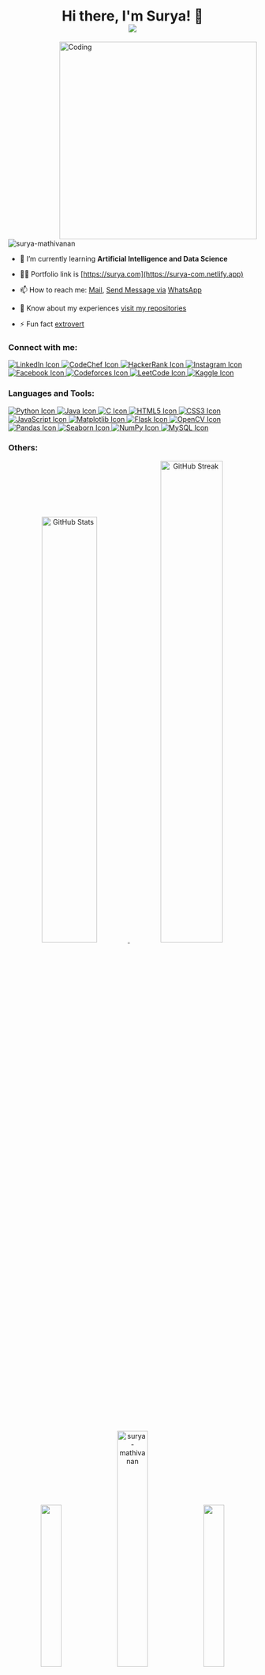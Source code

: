 <h1 align="center">
  Hi there, I'm Surya! 👋
  <br />
  <a href="https://github.com/surya-mathivanan">
    <img src="https://readme-typing-svg.herokuapp.com?font=Roboto+Mono&color=%230D6EFD&size=25&center=true&vCenter=true&width=500&lines=Artificial+Intelligence+Student;Data+Science+Enthusiast;Python+Developer;Open-Source+Contributor;Problem+Solver;Hard+Worker" />
  </a>
</h1>
<img align="right" alt="Coding" width="400" src="https://camo.githubusercontent.com/2366b34bb903c09617990fb5fff4622f3e941349e846ddb7e73df872a9d21233/68747470733a2f2f63646e2e6472696262626c652e636f6d2f75736572732f3733303730332f73637265656e73686f74732f363538313234332f6176656e746f2e676966"

<p align="left"> <img src="https://komarev.com/ghpvc/?username=surya-mathivanan&label=Profile%20views&color=0e75b6&style=flat" alt="surya-mathivanan" /> </p>

- 🌱 I’m currently learning **Artificial Intelligence and Data Science**

- 👨‍💻 Portfolio link is [https://surya.com](https://surya-com.netlify.app)

- <p>📫 How to reach me: 
  <a href="mailto:msuryamsurya2003@gmail.com">Mail</a>, 
  <a href="sms:+919344859103">Send Message via</a>
  <a href="https://wa.me/919344859103">WhatsApp</a>
</p>

- 📄 Know about my experiences [visit my repositories](https://github.com/Surya-Mathivanan?tab=repositories)

- ⚡ Fun fact [extrovert](https://drive.google.com/file/d/1BHF6VKWZybi5hTRm11231NXQ_1vH-iX4/view?usp=sharing)

<h3 align="left">Connect with me:</h3>
<p align="left">
    <a href="https://www.linkedin.com/in/surya--mathivanan" target="blank">
        <img src="https://img.shields.io/badge/LinkedIn-0A66C2?style=for-the-badge&logo=linkedin&logoColor=white" alt="LinkedIn Icon" />
    </a>
    <a href="https://www.codechef.com/users/surya_mathi" target="blank">
        <img src="https://img.shields.io/badge/CodeChef-5B4638?style=for-the-badge&logo=codechef&logoColor=white" alt="CodeChef Icon" />
    </a>
    <a href="https://www.hackerrank.com/surya_mathivanan" target="blank">
        <img src="https://img.shields.io/badge/HackerRank-2EC866?style=for-the-badge&logo=hackerrank&logoColor=white" alt="HackerRank Icon" />
    </a>
    <a href="https://instagram.com/surya__.x._" target="blank">
        <img src="https://img.shields.io/badge/Instagram-9B4F96?style=for-the-badge&logo=instagram&logoColor=white" alt="Instagram Icon" />
    </a>
    <a href="https://fb.com/surya" target="blank">
        <img src="https://img.shields.io/badge/Facebook-1877F2?style=for-the-badge&logo=facebook&logoColor=white" alt="Facebook Icon" />
    </a>
    <a href="https://codeforces.com/profile/surya_mathivanan" target="blank">
        <img src="https://img.shields.io/badge/Codeforces-1F8ACB?style=for-the-badge&logo=codeforces&logoColor=white" alt="Codeforces Icon" />
    </a>
    <a href="https://www.leetcode.com/surya_mathivanan" target="blank">
        <img src="https://img.shields.io/badge/LeetCode-F6C200?style=for-the-badge&logo=leet-code&logoColor=white" alt="LeetCode Icon" />
    </a>
    <a href="https://kaggle.com/surya-ai&ds" target="blank">
        <img src="https://img.shields.io/badge/Kaggle-20BEFF?style=for-the-badge&logo=kaggle&logoColor=white" alt="Kaggle Icon" />
    </a>     
</p>


<h3 align="left">Languages and Tools:</h3>
<p align="left">
    <a href="https://github.com/surya-mathivanan">
        <img src="https://img.shields.io/badge/-Python-3776AB?style=for-the-badge&logo=python&logoColor=white" alt="Python Icon" />
    </a>
    <a href="https://www.java.com" target="_blank" rel="noreferrer">
        <img src="https://img.shields.io/badge/-Java-FF0000?style=for-the-badge&logo=java&logoColor=white" alt="Java Icon" />
    </a>
    <a href="https://www.cprogramming.com/" target="_blank" rel="noreferrer">
        <img src="https://img.shields.io/badge/-C-00599C?style=for-the-badge&logo=c&logoColor=white" alt="C Icon" />
    </a>
    <a href="https://www.w3.org/html/" target="_blank" rel="noreferrer">
        <img src="https://img.shields.io/badge/-HTML5-FF5722?style=for-the-badge&logo=html5&logoColor=white" alt="HTML5 Icon" />
    </a>
    <a href="https://www.w3schools.com/css/" target="_blank" rel="noreferrer">
        <img src="https://img.shields.io/badge/-CSS3-005A9C?style=for-the-badge&logo=css3&logoColor=white" alt="CSS3 Icon" />
    </a>
    <a href="https://developer.mozilla.org/en-US/docs/Web/JavaScript" target="_blank" rel="noreferrer">
        <img src="https://img.shields.io/badge/-JavaScript-FFD700?style=for-the-badge&logo=javascript&logoColor=black" alt="JavaScript Icon" />
    </a>
    <a href="https://matplotlib.org/" target="_blank" rel="noreferrer">
        <img src="https://img.shields.io/badge/-Matplotlib-32CD32?style=for-the-badge&logo=matplotlib&logoColor=white" alt="Matplotlib Icon" />
    </a>
    <a href="https://flask.palletsprojects.com/" target="_blank" rel="noreferrer">
        <img src="https://img.shields.io/badge/-Flask-660000?style=for-the-badge&logo=flask&logoColor=white" alt="Flask Icon" />
    </a>
    <a href="https://opencv.org/" target="_blank" rel="noreferrer">
        <img src="https://img.shields.io/badge/-OpenCV-5C3EE8?style=for-the-badge&logo=opencv&logoColor=white" alt="OpenCV Icon" />
    </a>
    <a href="https://pandas.pydata.org/" target="_blank" rel="noreferrer">
        <img src="https://img.shields.io/badge/-Pandas-2D3241?style=for-the-badge&logo=pandas&logoColor=white" alt="Pandas Icon" />
    </a>
    <a href="https://seaborn.pydata.org/" target="_blank" rel="noreferrer">
        <img src="https://img.shields.io/badge/-Seaborn-9E5B6B?style=for-the-badge&logo=seaborn&logoColor=white" alt="Seaborn Icon" />
    </a>
    <a href="https://numpy.org/" target="_blank" rel="noreferrer">
        <img src="https://img.shields.io/badge/-NumPy-013243?style=for-the-badge&logo=numpy&logoColor=white" alt="NumPy Icon" />
    </a>
    <a href="https://www.mysql.com/" target="_blank" rel="noreferrer">
        <img src="https://img.shields.io/badge/-MySQL-4479A1?style=for-the-badge&logo=mysql&logoColor=white" alt="MySQL Icon" />
    </a>
</p>


<h3 align="left">Others:</h3>
<p align="center">
  <!-- GitHub Stats -->
  <a href="https://github.com/surya-mathivanan">
    <img src="https://github-readme-stats.vercel.app/api?username=surya-mathivanan&show_icons=true&theme=radical" width="47%" alt="GitHub Stats" />
  </a>
  <!-- GitHub Streak -->
  <a href="https://github.com/surya-mathivanan">
  <img src="https://github-readme-streak-stats.herokuapp.com/?user=surya-mathivanan&theme=radical" alt="GitHub Streak" width="50%" />
</a>
</p>

<p style="text-align: center;">
  <img src="https://media4.giphy.com/media/v1.Y2lkPTc5MGI3NjExdnlnZ2E0bXFqMXcyYmoybHZsN3g1anNhbmVyOWlzNTNuMzR6cjc0ayZlcD12MV9pbnRlcm5hbF9naWZfYnlfaWQmY3Q9Zw/UQ25FULQkgfwALbzpR/giphy.webp" width="29%" />
  <img src="https://github-readme-stats.vercel.app/api/top-langs?username=surya-mathivanan&show_icons=true&locale=en&layout=compact&theme=radical" alt="surya-mathivanan" width="35%" />
  <img src="https://media4.giphy.com/media/v1.Y2lkPTc5MGI3NjExdnlnZ2E0bXFqMXcyYmoybHZsN3g1anNhbmVyOWlzNTNuMzR6cjc0ayZlcD12MV9pbnRlcm5hbF9naWZfYnlfaWQmY3Q9Zw/UQ25FULQkgfwALbzpR/giphy.webp" width="29%" />
</p>
<p align="center">
  <a href="https://github.com/surya-mathivanan">
    <img src="https://github-readme-activity-graph.vercel.app/graph?username=surya-mathivanan&theme=github" width="98%" />
  </a>
</p>



